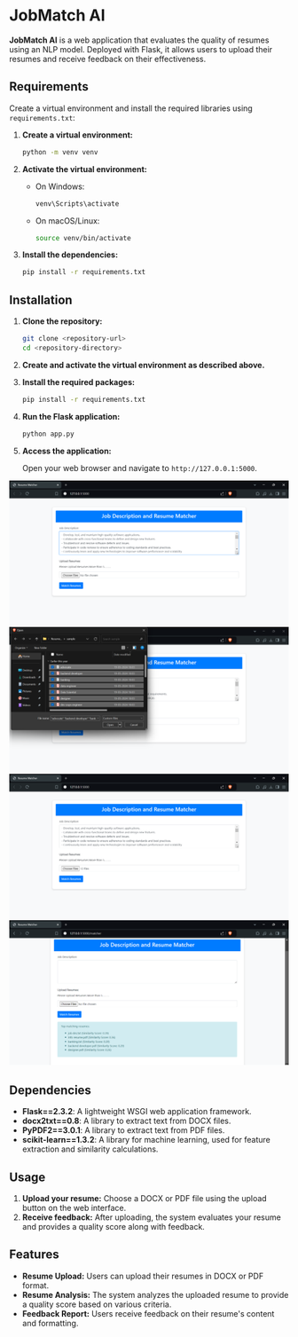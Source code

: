 # JobMatch AI 

**JobMatch AI** is a web application that evaluates the quality of resumes using an NLP model. Deployed with Flask, it allows users to upload their resumes and receive feedback on their effectiveness.

## Requirements

Create a virtual environment and install the required libraries using `requirements.txt`:

1. **Create a virtual environment:**

   ```bash
   python -m venv venv
   ```

2. **Activate the virtual environment:**

   - On Windows:

     ```bash
     venv\Scripts\activate
     ```

   - On macOS/Linux:

     ```bash
     source venv/bin/activate
     ```

3. **Install the dependencies:**

   ```bash
   pip install -r requirements.txt
   ```

## Installation

1. **Clone the repository:**

   ```bash
   git clone <repository-url>
   cd <repository-directory>
   ```

2. **Create and activate the virtual environment as described above.**

3. **Install the required packages:**

   ```bash
   pip install -r requirements.txt
   ```

4. **Run the Flask application:**

   ```bash
   python app.py
   ```

5. **Access the application:**

   Open your web browser and navigate to `http://127.0.0.1:5000`.

![Description of Image](https://github.com/kushalgupta1203/JobMatch-AI/blob/main/pictures/1.png)
![Description of Image](https://github.com/kushalgupta1203/JobMatch-AI/blob/main/pictures/2.png)
![Description of Image](https://github.com/kushalgupta1203/JobMatch-AI/blob/main/pictures/3.png)
![Description of Image](https://github.com/kushalgupta1203/JobMatch-AI/blob/main/pictures/4.png)

## Dependencies

- **Flask==2.3.2**: A lightweight WSGI web application framework.
- **docx2txt==0.8**: A library to extract text from DOCX files.
- **PyPDF2==3.0.1**: A library to extract text from PDF files.
- **scikit-learn==1.3.2**: A library for machine learning, used for feature extraction and similarity calculations.

## Usage

1. **Upload your resume:** Choose a DOCX or PDF file using the upload button on the web interface.
2. **Receive feedback:** After uploading, the system evaluates your resume and provides a quality score along with feedback.

## Features

- **Resume Upload:** Users can upload their resumes in DOCX or PDF format.
- **Resume Analysis:** The system analyzes the uploaded resume to provide a quality score based on various criteria.
- **Feedback Report:** Users receive feedback on their resume's content and formatting.

